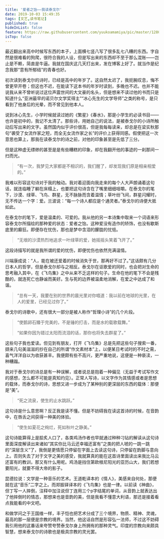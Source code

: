 ```yaml
---
title: '爱者之饴——我读泰戈尔'
date: 2019-10-03 15:49:35
tags: [文艺,读书笔记]
published: true
hideInList: false
feature: https://raw.githubusercontent.com/yuukoamamiya/pic/master/1280.jpg
isTop: false
---
```

最近翻出来高中时候写东西的本子，上面横七竖八写了很多乱七八糟的东西。字自然是很难看的狗爬，很符合我的人设，但是写出来的东西却不至于那么混账——岂止是不赖，简直是牛逼。我就在国庆这几天打出来，发在博客上好了。就当作是纪念我那“意有所郁结”的青春也好。

<!-- more -->

初次读到泰戈尔的诗时，已经是高中的年岁了。这自然太迟了，我扼腕叹息，悔不曾更早开卷；但这也不迟，在能读下这本书的年岁时读到，多晚也不迟。也并不能说我从来不曾听说过这位声震世间的大文豪的名头，但是想来不读过他的书而只是知道什么“亚洲最早的诺贝尔文学奖得主”“冰心先生的文学导师”之类的称号，是只看到了他身后的光晕，而不曾见到他本人。

说到冰心先生，小学时候就读过她的《繁星》《春水》，那是小学生的必读书目——也许是初中的，我记不太清了。那些诗，用她自己的说法，是被泰戈尔的小诗所触动后写出来的文字。虽然国内似乎评价很高，但是我每每读来，却总是在梁实秋那句“袭受了女流作家之短，而全无女流作家之长”的评价上获得同感。假使把这一次意思也算上，那我在读泰戈尔的诗之前，对他的印象甚至是先低了三分。

但是这种虚无缥缈的甚至是是有些糟糕的印象，却在我翻开他的事迹的一刹那间一扫而光。

> “有一次，我梦见大家都是不相识的，我们醒了，却发现我们原是相亲相爱的。”

我难以形容这句诗对于我的触动。我对着迎面向我走来的每个人大声朗诵着这句话，就连临睡了躺在床榻上，也要把这句诗含在了嘴里细细咀嚼。在泰戈尔的笔下，沙漠、绿草、飞鸟、群星，无不脉脉而含着温情；草叶纷飞间，群星闪耀时，无不传达一个字：爱。兰波说：“每一个诗人都应是个通灵者。”泰戈尔的诗便大抵如此。

在泰戈尔的笔下，爱是温柔的、可爱的。我从他的另一本诗集中取来一个词语来形容泰戈尔所描绘的那种爱的状态：爱者之饴。这种爱没有造作的矫饰，也没有歇斯底里的癫狂。即便存在忧伤，那也是梦中含泪的朦胧的忧悒。

> “无垠的沙漠热烈地追求一叶绿草的爱，她摇摇头笑着飞开了。”

这段诗描写的就是我所谓的爱的忧伤，即便忧伤也依然充满温情。

川端康成说：“人，能在被还爱着的时候消失于世，那再好不过了。”这话颇有几分日本人的哲学，但是泰戈尔却与之相反。泰戈尔在讴歌爱的同时，也会把对生命的思考融入其中，在《飞鸟集》之中从来不乏这样的句子。生命在他的笔下不会是残酷的，就连死亡也静谧而美好。生与死的边界被温柔地消解，在爱之中达成了和谐。

> “总有一天，我要在别的世界的晨光里对你唱道：我以前在地球的光里，在人的爱里，已经见过你了。”

泰戈尔的诗歌中，还有很大一部分是被人称作“哲理小诗”的几个片段。

> “使鹅卵石臻于完美的，不是锤的打击，而是水的载歌载舞。”
>
> “如果你因为错过太阳而流泪的话，那你也将失去群星了。”

这些句子我也爱读。但见到有朋友，打开《飞鸟集》总是先把这些句子搜索一番，撷来几句美滋滋的抄在自己的所谓“作文素材本”上，以便某日考试时的不时之需，喜气洋洋自以为收获甚丰。我便颇有些不高兴，更严重地说，这便是一种亵渎，一种糟蹋。

我对于泰戈尔的诗总是有一种误解，或者说总是抱着一种偏见（无益于考试写作文的感想，怎么都不可能是真知灼见）。正常人写诗，以文字作为其情感或者是思想的载体，而泰戈尔的诗，思想又进一步成为了某种别的更深层的东西的载体：那便是“美”。

> “死之流泉，使生的止水跳跃。”

这句诗是什么意思啊？反正我是读不懂。但是不妨碍我在读这首诗的时候，在音韵中，在唇舌之间获得一种美的体验。

> “使生如夏花之绚烂，死如秋叶之静美。”

这句诗能算得上是脍炙人口了，各类鸡汤作者也早就通过种种刁钻的解读从这句诗里面深度解读出来诸如“其实你比马云还幸福还富有”之类的把人唬的一跳一跳的“深层含义”了，我倒是更情愿只停留在字面上去读这句诗，只停留在韵脚与意向上。否则失去了对于文字之美的感受，我就算真的能在这首诗里面读出来我比马云还富有的教训，那又有什么用呢。鸡汤是挡住第欧根尼阳光的亚历山大，我们若想要阳光，就要不得大帝的影子。

昆德拉说：文学是一种音乐的艺术。王道乾译本的《情人》，美感来自何处，那便就在这“音乐”二字之上。而郑振铎译本的《飞鸟集》也是一律。以前读《神曲》，但丁写一人摔倒，注释中加注说但丁连用三个p字结尾的单词，从音韵上就表达出了他摔倒时的情态，那想来也是音韵的美，但是我看不懂意大利语，那还是接着看点我能看的中文吧。

和做学问之于王国维一样，丰子恺也把艺术分成了三个境界，物质、精神、灵魂，最高的那一层便是宗教的境界。当然，他这话自然是形容弘一法师，不过这不妨碍我引用他的这番话来夸赞夸赞泰戈尔身上所拥有的那种灵气。印度的宗教向来颇具智慧，想来泰戈尔的诗歌也是极具宗教的灵光罢。